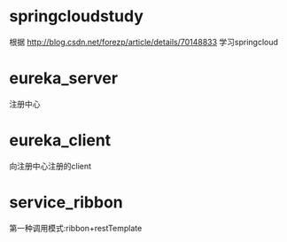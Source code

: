 # springcloudstudy
根据 http://blog.csdn.net/forezp/article/details/70148833 学习springcloud
# eureka_server
注册中心
# eureka_client
向注册中心注册的client
# service_ribbon
第一种调用模式:ribbon+restTemplate
